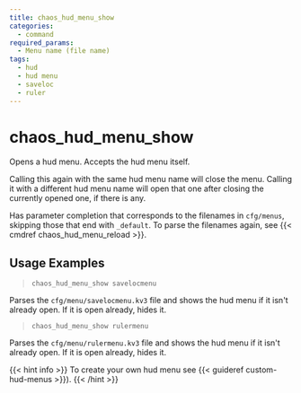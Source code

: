 ```yaml
---
title: chaos_hud_menu_show
categories:
  - command
required_params:
  - Menu name (file name)
tags:
  - hud
  - hud menu
  - saveloc
  - ruler
---
```


# chaos_hud_menu_show

Opens a hud menu. Accepts the hud menu itself.

Calling this again with the same hud menu name will close the menu. Calling it with a different hud menu name will open that one after closing the currently opened one, if there is any.

Has parameter completion that corresponds to the filenames in `cfg/menus`, skipping those that end with `_default`.
To parse the filenames again, see {{< cmdref chaos_hud_menu_reload >}}.

## Usage Examples

> `chaos_hud_menu_show savelocmenu`

Parses the `cfg/menu/savelocmenu.kv3` file and shows the hud menu if it isn't already open. If it is open already, hides it.

> `chaos_hud_menu_show rulermenu`

Parses the `cfg/menu/rulermenu.kv3` file and shows the hud menu if it isn't already open. If it is open already, hides it.

{{< hint info >}}
To create your own hud menu see {{< guideref custom-hud-menus >}}).
{{< /hint >}}
